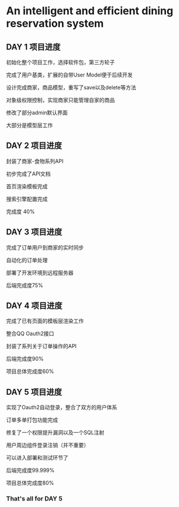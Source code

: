 # An intelligent and efficient dining reservation system

## DAY 1 项目进度

初始化整个项目工作，选择软件包，第三方轮子

完成了用户基类，扩展的自带User Model便于后续开发

设计完成商家，商品模型，重写了save以及delete等方法

对象级权限控制，实现商家只能管理自家的商品

修改了部分admin默认界面

大部分是模型层工作

## DAY 2 项目进度

封装了商家-食物系列API

初步完成了API文档

首页渲染模板完成

搜索引擎配置完成

完成度 40%

## DAY 3 项目进度

完成了订单用户到商家的实时同步

自动化的订单处理

部署了开发环境到远程服务器

后端完成度75%

## DAY 4 项目进度

完成了已有页面的模板层渲染工作

整合QQ Oauth2接口

封装了系列关于订单操作的API

后端完成度90%

项目总体完成度60%

## DAY 5 项目进度

实现了Oauth2自动登录，整合了双方的用户体系

订单多单打包功能完成

修复了一个权限提升漏洞以及一个SQL注射

用户周边组件登录注销（并不重要）

可以进入部署和测试环节了

后端完成度99.999%

项目总体完成度80%

### That's all for DAY 5
